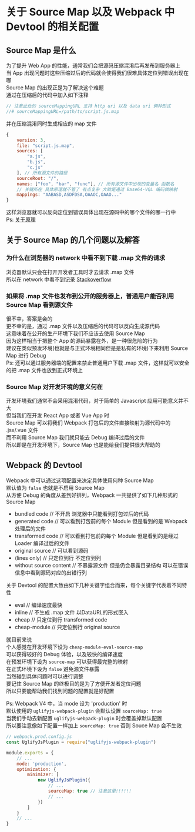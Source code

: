 # 关于 Source Map 以及 Webpack 中 Devtool 的相关配置

## Source Map 是什么
为了提升 Web App 的性能，通常我们会把源码压缩混淆后再发布到服务器上  
当 App 出现问题时这些压缩过后的代码就会使得我们很难具体定位到错误出现在哪  
Source Map 的出现正是为了解决这个难题  
通过在压缩后的代码中加入如下注释
```js
// 注意此处的 sourceMappingURL 支持 http uri 以及 data uri 俩种形式
//# sourceMappingURL=/path/to/script.js.map
```
并在压缩混淆同时生成相应的 map 文件
```js
{
    version: 3,
    file: "script.js.map",
    sources: [
        "a.js",
        "b.js",
        "c.js"
    ], // 所有源文件的路径
    sourceRoot: "/",
    names: ["foo", "bar", "func"], // 所有源文件中出现的变量名 函数名
	// 关键所在 具体原理就不管了 有点复杂 大致是通过 Base64-VQL 编码做映射
    mappings: "AABASD,ASDFDSA,OAAOC,OAAO..."
}
```
这样浏览器就可以反向定位到错误具体出现在源码中的哪个文件的哪一行中  
Ps: [关于原理](https://www.codercto.com/a/31149.html)

## 关于 Source Map 的几个问题以及解答
### 为什么在浏览器的 network 中看不到下载 .map 文件的请求
浏览器默认只会在打开开发者工具时才去请求 .map 文件  
所以在 network 中看不到记录
[Stackoverflow](https://stackoverflow.com/questions/44315460/when-do-browsers-download-sourcemaps#)

### 如果将 .map 文件也发布到公开的服务器上，普通用户能否利用 Source Map 看到源文件
很不幸，答案是会的  
更不幸的是，通过 .map 文件以及压缩后的代码可以反向生成源代码  
这意味着在公开的生产环境下我们不应该去使用 Source Map  
因为这样相当于把整个 App 的源码暴露在外，是一种很危险的行为  
建议在类似预发环境(也就是与正式环境相同但是是私有的环境)下来利用 Source Map 进行 Debug  
Ps: 还可以通过服务器端的配置来禁止普通用户下载 .map 文件，这样就可以安全的把 .map 文件也放到正式环境上

### Source Map 对开发环境的意义何在
开发环境我们通常不会采用混淆代码，对于简单的 Javascript 应用可能意义并不大  
但当我们在开发 React App 或者 Vue App 时  
Source Map 可以将我们 Webpack 打包后的文件直接映射为源代码中的 .jsx/.vue 文件  
而不利用 Source Map 我们就只能去 Debug 编译过后的文件  
所以即是在开发环境下，Source Map 也是能给我们提供很大帮助的

## Webpack 的 Devtool
Webpack 中可以通过这项配置来决定具体使用何种 Source Map  
默认值为 `false` 也就是不启用 Source Map  
从方便 Debug 的角度从差到好排列，Webpack 一共提供了如下几种形式的 Source Map
* bundled code // 不开启 浏览器中只能看到打包过后的代码
* generated code // 可以看到打包前的每个 Module 但是看到的是 Webpack 处理后的文件
* transformed code // 可以看到打包前的每个 Module 但是看到的是经过 Loader 编译过后的文件
* original source // 可以看到源码
* (lines only) // 只定位到行 不定位到列
* without source content // 不暴露源文件 但是仍会暴露目录结构 可以在错误信息中看到源码对应的出错行列

关于 Devtool 的配置大致由如下几种关键字组合而来，每个关键字代表着不同特性
* eval // 编译速度最快
* inline // 不生成 .map 文件 以DataURL的形式嵌入
* cheap // 只定位到行 transformed code
* cheap-module // 只定位到行 original source

就目前来说  
个人感觉在开发环境下设为 `cheap-module-eval-source-map`  
可以获得较好的 Debug 体验，以及较快的编译速度  
在预发环境下设为 `source-map` 可以获得最完整的映射  
在正式环境下设为 `false` 避免源文件暴露  
当然碰到具体问题时可以进行调整  
要记住 Source Map 的终极目的是为了方便开发者定位问题  
所以只要能帮助我们找到问题的配置就是好配置

Ps: Webpack V4 中，当 mode 设为 'production' 时  
默认使用的 `uglifyjs-webpack-plugin` 会默认设置 `sourceMap: true`  
当我们手动去新配置 `uglifyjs-webpack-plugin` 时会覆盖掉默认配置  
所以要注意像如下配置一样加上 `sourceMap: true` 否则 Souce Map 会不生效
```js
// webpack.prod.config.js
const UglifyJsPlugin = require("uglifyjs-webpack-plugin")

module.exports = {
	// ...
	mode: 'production',
	optimization: {
		minimizer: [
			new UglifyJsPlugin({
				// ...
				sourceMap: true // 注意这里!!!!!!
				// ...
			})
		]
	}
	// ...
}
```
